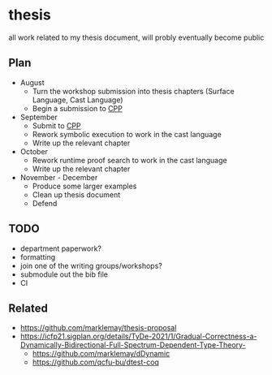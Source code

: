 # thesis
all work related to my thesis document, will probly eventually become public

## Plan
* August
  * Turn the workshop submission into thesis chapters (Surface Language, Cast Language)
  * Begin a submission to [CPP](https://popl22.sigplan.org/home/CPP-2022)
* September
  * Submit to [CPP](https://popl22.sigplan.org/home/CPP-2022)
  * Rework symbolic execution to work in the cast language
  * Write up the relevant chapter
* October
  * Rework runtime proof search to work in the cast language
  * Write up the relevant chapter
* November - December
  * Produce some larger examples
  * Clean up thesis document
  * Defend

## TODO
* department paperwork?
* formatting
* join one of the writing groups/workshops?
* submodule out the bib file
* CI

## Related
* https://github.com/marklemay/thesis-proposal
* https://icfp21.sigplan.org/details/TyDe-2021/1/Gradual-Correctness-a-Dynamically-Bidirectional-Full-Spectrum-Dependent-Type-Theory-
  * https://github.com/marklemay/dDynamic
  * https://github.com/qcfu-bu/dtest-coq

